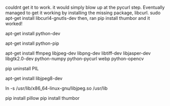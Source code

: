 couldnt get it to work. it would simply blow up at the pycurl step. Eventually managed to get it working by installing the missing package, libcurl. 
sudo apt-get install libcurl4-gnutls-dev
then, ran 
pip install thumbor
and it worked!


apt-get install python-dev

apt-get install python-pip

apt-get install ffmpeg libjpeg-dev libpng-dev libtiff-dev libjasper-dev libgtk2.0-dev python-numpy python-pycurl webp python-opencv

pip uninstall PIL

apt-get install libjpeg8-dev

ln -s /usr/lib/x86_64-linux-gnu/libjpeg.so /usr/lib

pip install pillow
pip install thumbor